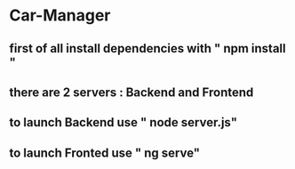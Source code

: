 # Car-Manager

## first of all install dependencies with " npm install "

## there are 2 servers : Backend and Frontend 

## to launch Backend use " node server.js" 

## to launch Fronted use " ng serve"
 
